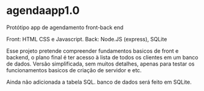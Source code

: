 # agendaapp1.0
Protótipo app de agendamento front-back end

Front: HTML CSS e Javascript.
Back: Node.JS (express), SQLite

Esse projeto pretende compreender fundamentos basicos de front e backend, o plano final é ter acesso à lista de todos os clientes em um banco de dados.
Versão simplificada, sem muitos detalhes, apenas para testar os funcionamentos basicos de criação de servidor e etc.

Ainda não adicionada a tabela SQL. banco de dados será feito em SQLite.
